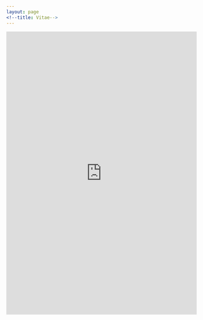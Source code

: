 ```yaml
---
layout: page
<!--title: Vitae-->
---
```

<link rel="stylesheet" href="https://cdn.rawgit.com/jpswalsh/academicons/master/css/academicons.min.css">
<iframe frameborder="0" scrolling="no"
     width="100%" height="750"
     src="https://drive.google.com/file/d/1zblrJ7doH8TXGh0-N0q3nMajJbk8_Xdz/view">
  </iframe>
